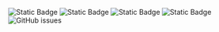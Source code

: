 ![Static Badge](https://img.shields.io/badge/blacklists-60-000000) ![Static Badge](https://img.shields.io/badge/blacklisted-3115486-cc0000) ![Static Badge](https://img.shields.io/badge/whitelisted-2244-00CC00) ![Static Badge](https://img.shields.io/badge/streaming_blacklist-28107-000000) ![GitHub issues](https://img.shields.io/github/issues/fabriziosalmi/blacklists)
